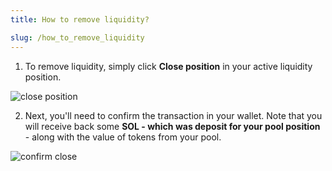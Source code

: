 ```yaml
---
title: How to remove liquidity?

slug: /how_to_remove_liquidity
---
```


1. To remove liquidity, simply click **Close position** in your active liquidity position.

![close position](/img/docs/app/close_position.png)

2. Next, you'll need to confirm the transaction in your wallet. Note that you will receive back some **SOL - which was deposit for your pool position** - along with the value of tokens from your pool.

![confirm close](/img/docs/app/confirm_close.png)